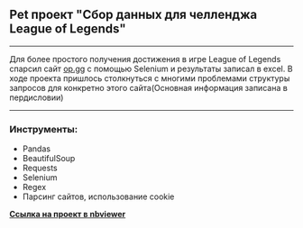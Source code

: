 ## Pet проект "Сбор данных для челленджа League of Legends"
_________________
Для более простого получения достижения в игре League of Legends спарсил сайт [op.gg](https://www.op.gg/) с помощью Selenium и результаты записал в excel. В ходе проекта пришлось столкнуться с многими проблемами структуры запросов для конкретно этого сайта(Основная информация записана в пердисловии)
____________________
### Инструменты:
- Pandas
- BeautifulSoup
- Requests
- Selenium
- Regex
- Парсинг сайтов, использование cookie

[**Ссылка на проект в nbviewer**](https://nbviewer.org/github/RudkovYaroslav/Selenium_Riot/blob/main/Selenium_Riot.ipynb)
